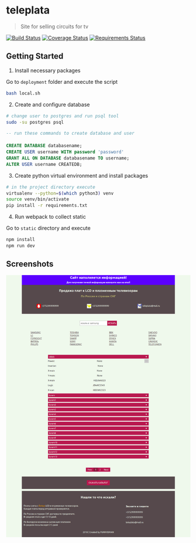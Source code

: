 # teleplata
> Site for selling circuits for tv

[![Build Status](https://travis-ci.org/FUNNYDMAN/teleplata.svg?branch=master)](https://travis-ci.org/FUNNYDMAN/teleplata)
[![Coverage Status](https://coveralls.io/repos/github/FUNNYDMAN/teleplata/badge.svg?branch=master)](https://coveralls.io/github/FUNNYDMAN/teleplata?branch=master)
[![Requirements Status](https://requires.io/github/FUNNYDMAN/teleplata/requirements.svg?branch=master)](https://requires.io/github/FUNNYDMAN/teleplata/requirements/?branch=master)




## Getting Started
1. Install necessary packages

Go to ```deployment``` folder and execute the script
```bash
bash local.sh
```

2. Create and configure database

```bash
# change user to postgres and run psql tool
sudo -su postgres psql
```

```sql
-- run these commands to create database and user

CREATE DATABASE databasename;
CREATE USER username WITH password 'password'
GRANT ALL ON DATABASE databasename TO username;
ALTER USER username CREATEDB;
```
3. Create python virtual environment and install packages
```bash
# in the project directory execute
virtualenv --python=$(which python3) venv
source venv/bin/activate 
pip install -r requirements.txt

```
4. Run webpack to collect static

Go to ```static``` directory and execute
```bash
npm install
npm run dev
```

## Screenshots
![teleplata screenshot](static/img/teleplata.png)